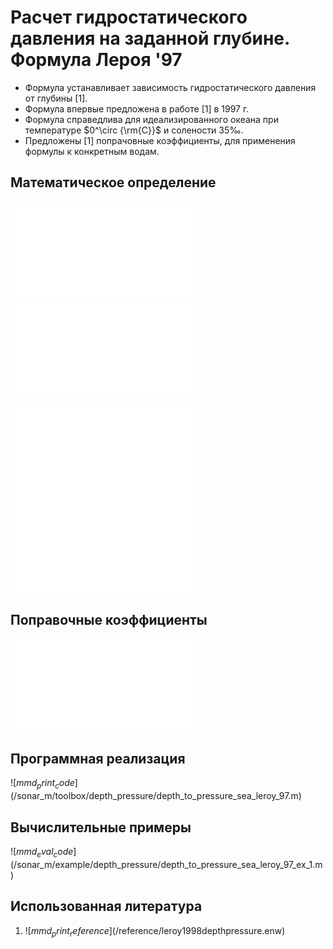 # Расчет гидростатического давления на заданной глубине. Формула Лероя '97

- Формула устанавливает зависимость гидростатического давления от глубины [1].
- Формула впервые предложена в работе [1] в 1997 г. 
- Формула справедлива для идеализированного океана при температуре $0^\circ {\rm{C}}$ и солености $35‰$.
- Предложены [1] попрачовные коэффициенты, для применения формулы к конкретным водам.

## Математическое определение

![$mmd_print_equation_boxed](include/depth_to_pressure_sea_leroy_97.tex)

![$mmd_print_markdown](include/depth_to_pressure_sea_leroy_97_args.ru.md)

![$mmd_print_equation](include/depth_to_pressure_sea_leroy_97_1.tex)
![$mmd_print_equation](include/depth_to_pressure_sea_leroy_97_2.tex)
![$mmd_print_equation](include/depth_to_pressure_sea_leroy_97_3.tex)
![$mmd_print_equation](include/depth_to_pressure_sea_leroy_97_4.tex)

## Поправочные коэффициенты

![$mmd_print_markdown](include/depth_to_pressure_sea_leroy_97_coef.ru.md)

## Программная реализация

![$mmd_print_code]($/sonar_m/toolbox/depth_pressure/depth_to_pressure_sea_leroy_97.m)

## Вычислительные примеры

![$mmd_eval_code]($/sonar_m/example/depth_pressure/depth_to_pressure_sea_leroy_97_ex_1.m)

## Использованная литература

1. ![$mmd_print_reference]($/reference/leroy1998depthpressure.enw)
